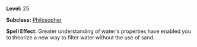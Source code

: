 <!-- TITLE: Spell: Theory Filter Water -->
<!-- SUBTITLE:  -->

**Level:** 25

**Subclass:** [Philosopher](philosopher)

**Spell Effect:** Greater understanding of water's properties have enabled you to theorize a new way to filter water without the use of sand.